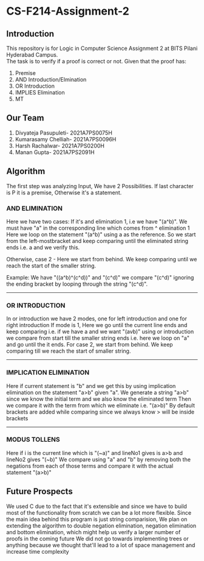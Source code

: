 # CS-F214-Assignment-2

## Introduction
This repository is for Logic in Computer Science Assignment 2 at BITS Pilani Hyderabad Campus.  
The task is to verify if a proof is correct or not. Given that the proof has:   
1. Premise
2. AND Introduction/Elmination
3. OR Introduction
4. IMPLIES Elimination
5. MT
  
  
## Our Team 
1. Divyateja Pasupuleti- 2021A7PS0075H  
2. Kumarasamy Chelliah- 2021A7PS0096H  
3. Harsh Rachalwar- 2021A7PS0200H  
4. Manan Gupta- 2021A7PS2091H

## Algorithm
The first step was analyzing Input, We have 2 Possibilities. If last character is P it is a premise, Otherwise it's a statement.

### AND ELIMINATION
Here we have two cases:
If it's and elimination 1, i.e we have "(a^b)". We must have "a" in the corresponding line which comes from ^ elimination 1
Here we loop on the statement "(a^b)" using a as the reference. So we start from the left-mostbracket and keep comparing until the eliminated string ends i.e. a and we verify this.

Otherwise, case 2 - Here we start from behind. We keep comparing until we reach the start of the smaller string.

Example: We have "((a^b)^(c^d))" and "(c^d)" we compare "(c^d)" ignoring the ending bracket by looping through the string "(c^d)".

---

### OR INTRODUCTION
In or introduction we have 2 modes, one for left introduction and one for right introduction
If mode is 1, Here we go until the current line ends and keep comparing i.e. if we have a and we want "(avb)" using or introduction we compare from start till the smaller string ends i.e. here we loop on "a" and go until the it ends.
For case 2, we start from behind. We keep comparing till we reach the start of smaller string.

---

### IMPLICATION ELIMINATION
Here if current statement is "b" and we get this by using implication elimination on the statement "a>b" given "a".
We generate a string "a>b" since we know the initial term and we also know the eliminated term
Then we compare it with the term from which we eliminate i.e. "(a>b)"
By default brackets are added while comparing since we always know > will be inside brackets

---

### MODUS TOLLENS
Here if i is the current line which is "(~a)" and lineNo1 gives is a>b and lineNo2 gives "(~b)"
We compare using "a" and "b" by removing both the negations from each of those terms and compare it with the actual statement "(a>b)"

## Future Prospects

We used C due to the fact that it's extensible and since we have to build most of the functionality from scratch we can be a lot more flexible. Since the main idea behind this program is just string comparision, We plan on extending the algorithm to double negation elimination, negation elimination and bottom elimination, which might help us verify a larger number of proofs in the coming future
We did not go towards implementing trees or anything because we thought that'll lead to a lot of space management and increase time complexity
